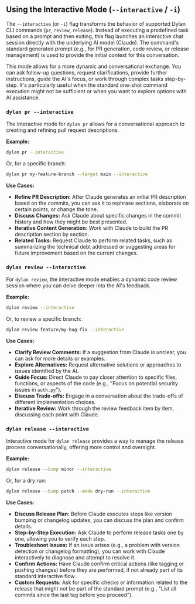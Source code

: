 ## Using the Interactive Mode (`--interactive` / `-i`)

The `--interactive` (or `-i`) flag transforms the behavior of supported Dylan CLI commands (`pr`, `review`, `release`). Instead of executing a predefined task based on a prompt and then exiting, this flag launches an interactive chat session directly with the underlying AI model (Claude). The command's standard generated prompt (e.g., for PR generation, code review, or release management) is used to provide the initial context for this conversation.

This mode allows for a more dynamic and conversational exchange. You can ask follow-up questions, request clarifications, provide further instructions, guide the AI's focus, or work through complex tasks step-by-step. It's particularly useful when the standard one-shot command execution might not be sufficient or when you want to explore options with AI assistance.

### `dylan pr --interactive`

The interactive mode for `dylan pr` allows for a conversational approach to creating and refining pull request descriptions.

**Example:**
```bash
dylan pr --interactive
```
Or, for a specific branch:
```bash
dylan pr my-feature-branch --target main --interactive
```

**Use Cases:**
*   **Refine PR Description:** After Claude generates an initial PR description based on the commits, you can ask it to rephrase sections, elaborate on certain points, or change the tone.
*   **Discuss Changes:** Ask Claude about specific changes in the commit history and how they might be best presented.
*   **Iterative Content Generation:** Work with Claude to build the PR description section by section.
*   **Related Tasks:** Request Claude to perform related tasks, such as summarizing the technical debt addressed or suggesting areas for future improvement based on the current changes.

### `dylan review --interactive`

For `dylan review`, the interactive mode enables a dynamic code review session where you can delve deeper into the AI's feedback.

**Example:**
```bash
dylan review --interactive
```
Or, to review a specific branch:
```bash
dylan review feature/my-bug-fix --interactive
```

**Use Cases:**
*   **Clarify Review Comments:** If a suggestion from Claude is unclear, you can ask for more details or examples.
*   **Explore Alternatives:** Request alternative solutions or approaches to issues identified by the AI.
*   **Guide Focus:** Direct Claude to pay closer attention to specific files, functions, or aspects of the code (e.g., "Focus on potential security issues in `auth.py`").
*   **Discuss Trade-offs:** Engage in a conversation about the trade-offs of different implementation choices.
*   **Iterative Review:** Work through the review feedback item by item, discussing each point with Claude.

### `dylan release --interactive`

Interactive mode for `dylan release` provides a way to manage the release process conversationally, offering more control and oversight.

**Example:**
```bash
dylan release --bump minor --interactive
```
Or, for a dry run:
```bash
dylan release --bump patch --mode dry-run --interactive
```

**Use Cases:**
*   **Discuss Release Plan:** Before Claude executes steps like version bumping or changelog updates, you can discuss the plan and confirm details.
*   **Step-by-Step Execution:** Ask Claude to perform release tasks one by one, allowing you to verify each step.
*   **Troubleshoot Issues:** If an issue arises (e.g., a problem with version detection or changelog formatting), you can work with Claude interactively to diagnose and attempt to resolve it.
*   **Confirm Actions:** Have Claude confirm critical actions (like tagging or pushing changes) before they are performed, if not already part of its standard interactive flow.
*   **Custom Requests:** Ask for specific checks or information related to the release that might not be part of the standard prompt (e.g., "List all commits since the last tag before you proceed").
